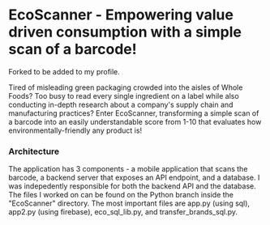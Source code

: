 # EcoScanner - Empowering value driven consumption with a simple scan of a barcode!

Forked to be added to my profile. 

Tired of misleading green packaging crowded into the aisles of Whole Foods? Too busy to read every single ingredient on a label while 
also conducting in-depth research about a company's supply chain and manufacturing practices? Enter EcoScanner, transforming a simple 
scan of a barcode into an easily understandable score from 1-10 that evaluates how environmentally-friendly any product is!


### Architecture
The application has 3 components - a mobile application that scans the barcode, a backend server that exposes an API endpoint, and a database.
I was indepedently responsible for both the backend API and the database. The  files I worked on can be found on the Python branch inside 
the "EcoScanner" directory. The most important files are app.py (using sql), app2.py (using firebase), eco_sql_lib.py, and transfer_brands_sql.py.
